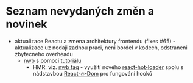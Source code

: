 # Seznam nevydaných změn a novinek
* aktualizace Reactu a zmena architektury frontendu (fixes #65) - aktualizace uz nedaji zadnou praci, neni bordel v kodech,
odstraneni zbytecneho overheadu
    * [nwb](https://github.com/insin/nwb) s pomocí [tutoriálu](https://tamhv.github.io/2018/05/14/Setup-django-with-react-using-nwb/)
        * HMR: viz. [nwb faq](https://github.com/insin/nwb/blob/master/docs/FAQ.md#how-can-i-use-react-hot-loader-instead-of-react-transform) - využití nového [react-hot-loader](https://github.com/gaearon/react-hot-loader) spolu s nádstavbou [React-🔥-Dom](https://github.com/hot-loader/react-dom) pro fungování hooků

